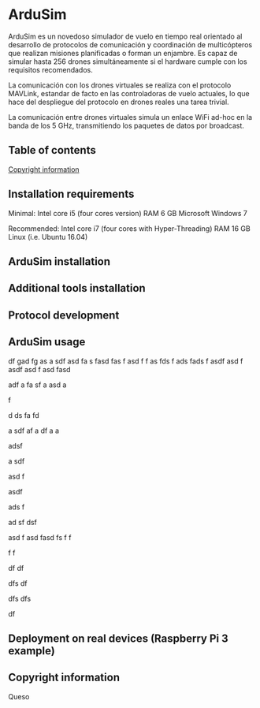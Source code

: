 # ArduSim

ArduSim es un novedoso simulador de vuelo en tiempo real orientado al desarrollo de protocolos de comunicación y coordinación de multicópteros que realizan misiones planificadas o forman un enjambre. Es capaz de simular hasta 256 drones simultáneamente si el hardware cumple con los requisitos recomendados.

La comunicación con los drones virtuales se realiza con el protocolo MAVLink, estandar de facto en las controladoras de vuelo actuales, lo que hace del despliegue del protocolo en drones reales una tarea trivial.

La comunicación entre drones virtuales simula un enlace WiFi ad-hoc en la banda de los 5 GHz, transmitiendo los paquetes de datos por broadcast.

## Table of contents

[Copyright information](#markdown-header-copyright-information)


## Installation requirements

Minimal:
Intel core i5 (four cores version)
RAM 6 GB
Microsoft Windows 7

Recommended:
Intel core i7 (four cores with Hyper-Threading)
RAM 16 GB
Linux (i.e. Ubuntu 16.04)


## ArduSim installation


## Additional tools installation


## Protocol development


## ArduSim usage


df
gad
fg
as
a
sdf
asd
fa
s
fasd
fas
f
asd
f
f
as
fds
f
ads
fads
f
asdf
asd
f
asdf
asd
f
asd
fasd




adf
a
fa
sf
a
asd
a


f



d
ds
fa
fd



a
sdf
af
a
df
a
a



adsf


a
sdf



asd
f




asdf




ads
f



ad
sf
dsf

asd
f
asd
fasd
fs
f
f


f
f


df
df

dfs
df


dfs
dfs


df







## Deployment on real devices (Raspberry Pi 3 example)






## Copyright information
Queso
